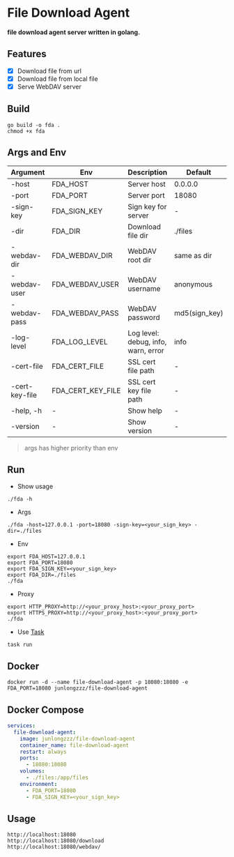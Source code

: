 # File Download Agent

**file download agent server written in golang.**

## Features

- [x] Download file from url
- [x] Download file from local file
- [x] Serve WebDAV server

## Build

```shell
go build -o fda .
chmod +x fda
```

## Args and Env

| Argument       | Env               | Description                         | Default       |
|----------------|-------------------|-------------------------------------|---------------|
| -host          | FDA_HOST          | Server host                         | 0.0.0.0       |
| -port          | FDA_PORT          | Server port                         | 18080         |
| -sign-key      | FDA_SIGN_KEY      | Sign key for server                 | -             |
| -dir           | FDA_DIR           | Download file dir                   | ./files       |
| -webdav-dir    | FDA_WEBDAV_DIR    | WebDAV root dir                     | same as dir   |
| -webdav-user   | FDA_WEBDAV_USER   | WebDAV username                     | anonymous     |
| -webdav-pass   | FDA_WEBDAV_PASS   | WebDAV password                     | md5(sign_key) |
| -log-level     | FDA_LOG_LEVEL     | Log level: debug, info, warn, error | info          |
| -cert-file     | FDA_CERT_FILE     | SSL cert file path                  | -             |
| -cert-key-file | FDA_CERT_KEY_FILE | SSL cert key file path              | -             |
| -help, -h      | -                 | Show help                           | -             |
| -version       | -                 | Show version                        | -             |

> args has higher priority than env

## Run

- Show usage

```shell
./fda -h
```

- Args

```shell
./fda -host=127.0.0.1 -port=18080 -sign-key=<your_sign_key> -dir=./files
```

- Env

```shell
export FDA_HOST=127.0.0.1
export FDA_PORT=18080
export FDA_SIGN_KEY=<your_sign_key>
export FDA_DIR=./files
./fda
```

- Proxy

```shell
export HTTP_PROXY=http://<your_proxy_host>:<your_proxy_port>
export HTTPS_PROXY=http://<your_proxy_host>:<your_proxy_port>
./fda
```

- Use [Task](https://taskfile.dev)

```shell
task run
```

## Docker

```shell
docker run -d --name file-download-agent -p 18080:18080 -e FDA_PORT=18080 junlongzzz/file-download-agent
```

## Docker Compose

```yaml
services:
  file-download-agent:
    image: junlongzzz/file-download-agent
    container_name: file-download-agent
    restart: always
    ports:
      - 18080:18080
    volumes:
      - ./files:/app/files
    environment:
      - FDA_PORT=18080
      - FDA_SIGN_KEY=<your_sign_key>
```

## Usage

```text
http://localhost:18080
http://localhost:18080/download
http://localhost:18080/webdav/
```
